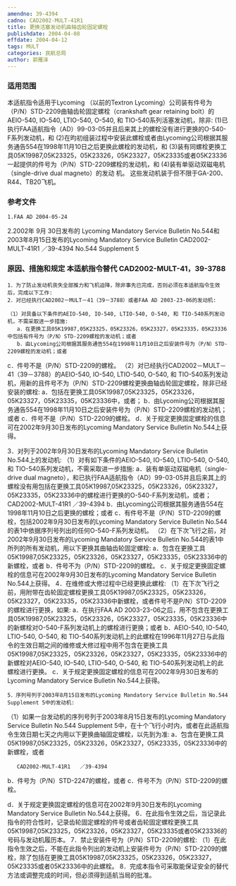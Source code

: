 ```yaml
---
amendno: 39-4394
cadno: CAD2002-MULT-41R1
title: 更换活塞发动机曲轴齿轮固定螺栓
publishdate: 2004-04-08
effdate: 2004-04-12
tags: MULT
categories: 民航总局
author: 郭雁泽
---
```


### 适用范围 
本适航指令适用于Lycoming （以前的Textron Lycoming）公司装有件号为（P/N）STD-2209曲轴齿轮固定螺栓（crankshaft gear retaining bolt）的AEIO-540, IO-540, LTIO-540, O-540, 和 TIO-540系列活塞发动机，除非:
(1)已执行FAA适航指令（AD）99-03-05并且后来其上的螺栓没有进行更换的O-540-F系列发动机，和
(2)在昀初组装过程中安装此螺栓或者由Lycoming公司根据其服务通告554在1998年11月10日之后更换此螺栓的发动机，和
(3)装有同螺栓更换工具05K19987,05K23325，05K23326，05K23327，05K23335或者05K23336一起提供的件号为（P/N）STD-2209螺栓的发动机，和
(4)装有单驱动双磁电机（single-drive dual magneto）的发动
机。     这些发动机装于但不限于GA-200、R44、TB20飞机。

### 参考文件
    1.FAA AD 2004-05-24 
2.2002年 9月 30日发布的 Lycoming Mandatory Service Bulletin No.544和2003年8月15日发布的Lycoming Mandatory Service Bulletin 
       CAD2002-MULT-41R1   ／39-4394 
No.544 Supplement 5 

### 原因、措施和规定 本适航指令替代 CAD2002-MULT-41，39-3788 
    1．为了防止发动机丧失全部推力和飞机迫降，除非事先已完成，否则必须在本适航指令生效后，完成以下工作: 
    2．对已经执行CAD2002－MULT－41（39－3788）或者FAA AD 2003-23-06的发动机: 

    （1）对具备以下条件的AEIO-540, IO-540, LTIO-540, O-540, 和 TIO-540系列发动机，不需采取进一步措施: 
       a．在更换工具05K19987,05K23325，05K23326，05K23327，05K23335，05K23336中包括有件号为（P/N）STD-2209螺栓的发动机；或者 
       b．由Lycoming公司根据其服务通告554在1998年11月10日之后安装件号为（P/N）STD-2209螺栓的发动机；或者 
c．件号不是（P/N）STD-2209的螺栓。 
    （2）对已经执行CAD2002－MULT－41（39－3788）的AEIO-540, IO-540, LTIO-540, O-540, 和 TIO-540系列发动机，用新的且件号不为（P/N）STD-2209螺栓更换曲轴齿轮固定螺栓，除非已经安装的螺栓: 
       a．包括在更换工具05K19987,05K23325，05K23326，05K23327，05K23335，05K23336中，或者； 
       b．由Lycoming公司根据其服务通告554在1998年11月10日之后安装件号为（P/N）STD-2209螺栓的发动机；或者 
c．件号不是（P/N）STD-2209的螺栓。 
d．关于规定更换固定螺栓的信息可在2002年9月30日发布的Lycoming Mandatory Service Bulletin No.544上获得。 

3．对列于2002年9月30日发布的Lycoming Mandatory Service Bulletin No.544上的发动机: 
    （1）对有如下条件的AEIO-540, IO-540, LTIO-540, O-540, 和 TIO-540系列发动机，不需采取进一步措施: 
       a．装有单驱动双磁电机（single-drive dual magneto），和已执行FAA适航指令（AD）99-03-05并且后来其上的螺栓没有用包括在更换工具05K19987,05K23325，05K23326，05K23327，05K23335，05K23336中的螺栓进行更换的O-540-F系列发动机，或者； 
       CAD2002-MULT-41R1   ／39-4394 
       b．由Lycoming公司根据其服务通告554在1998年11月10日之后更换的螺栓；或者 
c．有件号不是（P/N）STD-2209的螺栓，包括2002年9月30日发布的Lycoming Mandatory Service Bulletin No.544的表1中依据序列号列出的任何O-540-F系列发动机。 
（2）在下次飞行之前，对2002年9月30日发布的Lycoming Mandatory Service Bulletin No.544的表1中所列的所有发动机，用以下更换其曲轴齿轮固定螺栓: 
       a．包含在更换工具05K19987,05K23325，05K23326，05K23327，05K23335，05K23336中的新螺栓，或者 
b．件号不为（P/N）STD-2209的螺栓。 
c．关于规定更换固定螺栓的信息可在2002年9月30日发布的Lycoming Mandatory Service Bulletin No.544上获得。 
4．在维修或大修过程中已经更换此螺栓: 
（1）在下次飞行之前，用附带在齿轮固定螺栓更换工具05K19987,05K23325，05K23326，05K23327，05K23335，05K23336中新螺栓，或者件号不是P/N）STD-2209的螺栓进行更换，如果: 
a．在执行FAA AD 2003-23-06之后，用不包含在更换工具05K19987,05K23325，05K23326，05K23327，05K23335，05K23336中的新螺栓对O-540-F系列发动机上的螺栓进行更换；或者 
       b．AEIO-540, IO-540, LTIO-540, O-540, 和 TIO-540系列发动机上的此螺栓在1996年11月27日与此指令的生效日期之间的维修或大修过程中用不包含在更换工具05K19987,05K23325，05K23326，05K23327，05K23335，05K23336中的新螺栓对AEIO-540, IO-540, LTIO-540, O-540, 和 TIO-540系列发动机上的此螺栓进行更换。 
c．关于规定更换固定螺栓的信息可在2002年9月30日发布的Lycoming Mandatory Service Bulletin No.544上获得。 

    5．序列号列于2003年8月15日发布的Lycoming Mandatory Service Bulletin No.544 Supplement 5中的发动机: 
（1）如果一台发动机的序列号列于2003年8月15日发布的Lycoming Mandatory Service Bulletin No.544 Supplement 5中，在十个飞行小时内，或者在此适航指令生效日期七天之内用以下更换曲轴固定螺栓，以先到为准: 
       a．包含在更换工具05K19987,05K23325，05K23326，05K23327，05K23335，05K23336中的新螺栓，或者 

       CAD2002-MULT-41R1   ／39-4394 
b．件号为（P/N）STD-2247的螺栓，或者 
c．件号不为（P/N）STD-2209的螺栓。 

d．关于规定更换固定螺栓的信息可在2002年9月30日发布的Lycoming Mandatory Service Bulletin No.544上获得。 
    6．在此指令生效之后，当记录此指令的符合性时，记录齿轮固定螺栓的件号或者齿轮固定螺栓更换工具05K19987,05K23325，05K23326，05K23327，05K23335或者05K23336的号码与发动机履历本。
 7．禁止安装件号为（P/N）STD-2209的螺栓: 
    （1）在此指令生效之后，不能在此指令列出的发动机上安装件号为（P/N）STD-2209的螺栓，除了包括在更换工具05K19987,05K23325，05K23326，05K23327，05K23335或者05K23336中的此螺栓。 
    8．完成本指令可采取能保证安全的替代方法或调整完成的时间，但必须得到适航当局的批准。
